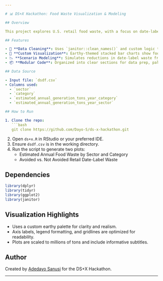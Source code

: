 ```yaml
---

# 📊 DS+X Hackathon: Food Waste Visualization & Modeling

## Overview

This project explores U.S. retail food waste, with a focus on date-label driven losses. It combines data wrangling, custom visualizations, and scenario modeling to communicate the impact of reduction strategies. Built for the DS+X Hackathon, the script uses R to transform raw CSV data into compelling insights.

## Features

- 🧹 **Data Cleaning**: Uses `janitor::clean_names()` and custom logic to handle missing categories and filter out aggregate rows.
- 🎨 **Custom Visualization**: Earthy-themed stacked bar charts show food waste by sector and category.
- 📉 **Scenario Modeling**: Simulates reductions in date-label waste from 2% to 20%, visualizing avoided vs. remaining tons.
- 📦 **Modular Code**: Organized into clear sections for data prep, palette setup, and plotting.

## Data Source

- Input file: `dsdf.csv`
- Columns used:
  - `sector`
  - `category`
  - `estimated_annual_generation_tons_year_category`
  - `estimated_annual_generation_tons_year_sector`

## How to Run

1. Clone the repo:
   ```bash
   git clone https://github.com/Dayo-S/ds-x-hackathon.git
   ```
2. Open `ds+x.R` in RStudio or your preferred IDE.
3. Ensure `dsdf.csv` is in the working directory.
4. Run the script to generate two plots:
   - Estimated Annual Food Waste by Sector and Category
   - Avoided vs. Not Avoided Retail Date-Label Waste

## Dependencies

```r
library(dplyr)
library(tidyr)
library(ggplot2)
library(janitor)
```

## Visualization Highlights

- Uses a custom earthy palette for clarity and realism.
- Axis labels, legend formatting, and gridlines are optimized for readability.
- Plots are scaled to millions of tons and include informative subtitles.

## Author

Created by [Adedayo Sanusi](https://github.com/Dayo-S) for the DS+X Hackathon.

---
```

